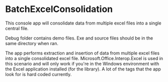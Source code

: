 # BatchExcelConsolidation

This console app will consolidate data from multiple excel files into a single central file.

Debug folder contains demo files. Exe and source files should be in the same directory when ran.

The app performs extraction and insertion of data from multiple excel files into a single consolidated excel file. Microsoft.Office.Interop.Excel is used in this scenario and will only work if you're in the Windows environment with the Excel application installed (for the library). A lot of the tags that the app look for is hard coded currently.
